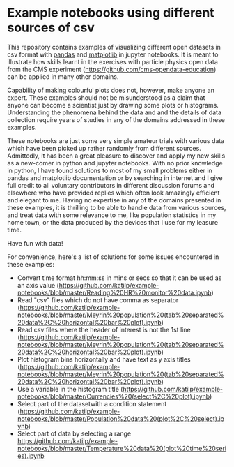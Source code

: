 # Example notebooks using different sources of csv

This repository contains examples of visualizing different open datasets in csv format with [pandas](http://pandas.pydata.org/) and [matplotlib](https://matplotlib.org/) in jupyter notebooks. It is meant to illustrate how skills learnt in the exercises with particle physics open data from the CMS experiment (https://github.com/cms-opendata-education) can be applied in many other domains.

Capability of making colourful plots does not, however, make anyone an expert. These examples should not be misunderstood as a claim that anyone can become a scientist just by drawing some plots or histograms. Understanding the phenomena behind the data and and the details of data collection require years of studies in any of the domains addressed in these examples.

These notebooks are just some very simple amateur trials with various data which have been picked up rather randomly from different sources. Admittedly, it has been a great pleasure to discover and apply my new skills as a new-comer in python and jupyter notebooks. With no prior knowledge in python, I have found solutions to most of my small problems either in pandas and matplotlib documentation or by searching in internet and I give full credit to all voluntary contributors in different discussion forums and elsewhere who have provided replies which often look amazingly efficient and elegant to me. Having no expertise in any of the domains presented in these examples, it is thrilling to be able to handle data from various sources, and treat data with some relevance to me, like population statistics in my home town, or the data produced by the devices that I use for my leasure time.

Have fun with data!

For convenience, here's a list of solutions for some issues encountered in these examples:
- Convert time format hh:mm:ss in mins or secs so that it can be used as an axis value (https://github.com/katilp/example-notebooks/blob/master/Reading%20HR%20monitor%20data.ipynb)
- Read "csv" files which do not have comma as separator (https://github.com/katilp/example-notebooks/blob/master/Meyrin%20population%20(tab%20separated%20data%2C%20horizontal%20bar%20plot).ipynb)
- Read csv files where the header of interest is not the 1st line (https://github.com/katilp/example-notebooks/blob/master/Meyrin%20population%20(tab%20separated%20data%2C%20horizontal%20bar%20plot).ipynb)
- Plot histogram bins horizontally and have text as y axis titles (https://github.com/katilp/example-notebooks/blob/master/Meyrin%20population%20(tab%20separated%20data%2C%20horizontal%20bar%20plot).ipynb)
- Use a variable in the histogram title (https://github.com/katilp/example-notebooks/blob/master/Currencies%20(select%2C%20plot).ipynb)
- Select part of the datasetwith a condition statement (https://github.com/katilp/example-notebooks/blob/master/Population%20data%20(plot%2C%20select).ipynb)
- Select part of data by selecting a range https://github.com/katilp/example-notebooks/blob/master/Temperature%20data%20(plot%20time%20series).ipynb
